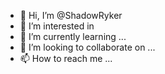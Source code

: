 - 👋 Hi, I’m @ShadowRyker
- 👀 I’m interested in 
- 🌱 I’m currently learning ...
- 💞️ I’m looking to collaborate on ...
- 📫 How to reach me ...

<!---
ShadowRyker/ShadowRyker is a ✨ special ✨ repository because its `README.md` (this file) appears on your GitHub profile.
You can click the Preview link to take a look at your changes.
--->
